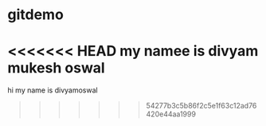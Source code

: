 # gitdemo
<<<<<<< HEAD
my namee is divyam mukesh oswal
=======
hi my name is divyamoswal
>>>>>>> 54277b3c5b86f2c5e1f63c12ad76420e44aa1999
